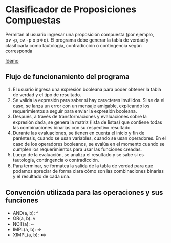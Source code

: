 # Clasificador de Proposiciones Compuestas

Permitan al usuario ingresar una proposición compuesta (por ejemplo, p∨¬p, p∧¬p o p⇒q).
El programa debe generar la tabla de verdad y clasificarla como tautología, contradicción o contingencia según corresponda

[!demo](image.png)

## Flujo de funcionamiento del programa

1. El usuario ingresa una expresión booleana para poder obtener la tabla de verdad y el tipo de resultado.
2. Se valida la expresión para saber si hay caracteres inválidos. Si se da el caso, se lanza un error con un mensaje amigable, explicando los requerimientos a seguir para enviar la expresión booleana.
3. Después, a través de transformaciones y evaluaciones sobre la expresión dada, se genera la matriz (lista de listas) que contiene todas las combinaciones binarias con su respectivo resultado.
4. Durante las evaluaciones, se tienen en cuenta el inicio y fin de paréntesis, cuando se usan variables, cuando se usan operadores. En el caso de los operadores booleanos, se evalúa en el momento cuando se cumplen los requerimientos para usar las funciones creadas.
5. Luego de la evaluación, se analiza el resultado y se sabe si es tautología, contingencia o contradicción.
6. Para terminar, se formatea la salida de la tabla de verdad para que podamos apreciar de forma clara cómo son las combinaciones binarias y el resultado de cada una.

## Convención utilizada para las operaciones y sus funciones

- AND(a, b): ^
- OR(a, b): v
- NOT(a): ~
- IMPL(a, b): =>
- XIMPL(a, b): <=>
